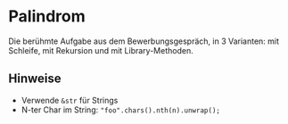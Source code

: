 # Palindrom

Die berühmte Aufgabe aus dem Bewerbungsgespräch, in 3 Varianten: mit Schleife, mit Rekursion und mit Library-Methoden.

## Hinweise

* Verwende `&str` für Strings
* N-ter Char im String: `"foo".chars().nth(n).unwrap();`
